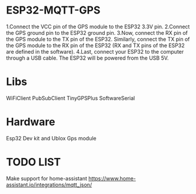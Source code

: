# ESP32-MQTT-GPS
1.Connect the VCC pin of the GPS module to the ESP32 3.3V pin. 
2.Connect the GPS ground pin to the ESP32 ground pin.
3.Now, connect the RX pin of the GPS module to the TX pin of the ESP32. Similarly, 
connect the TX pin of the GPS module to the RX pin of the ESP32 (RX and TX pins of the ESP32 are defined in the software).
4.Last, connect your ESP32 to the computer through a USB cable. The ESP32 will be powered from the USB 5V.
# Libs
WiFiClient
PubSubClient
TinyGPSPlus
SoftwareSerial 
# Hardware
Esp32 Dev kit and Ublox Gps module
# TODO LIST
Make support for home-assistant https://www.home-assistant.io/integrations/mqtt_json/

